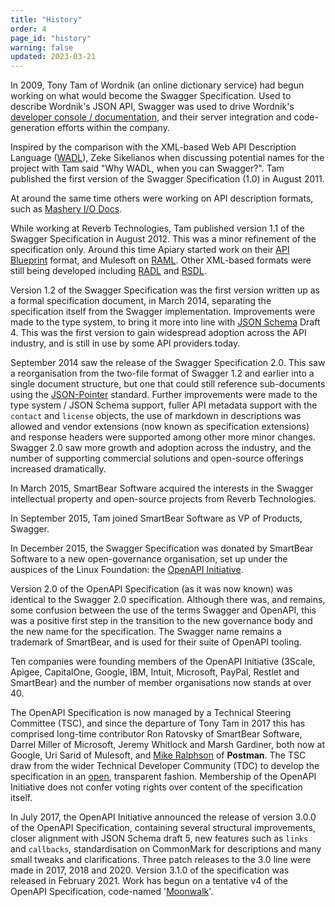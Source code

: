 ```yaml
---
title: "History"
order: 4
page_id: "history"
warning: false
updated: 2023-03-21
---
```


In 2009, Tony Tam of Wordnik (an online dictionary service) had begun working on what would become the Swagger Specification. Used to describe Wordnik's JSON API, Swagger was used to drive Wordnik's [developer console / documentation](https://developer.wordnik.com/docs), and their server integration and code-generation efforts within the company.

Inspired by the comparison with the XML-based Web API Description Language ([WADL](https://www.w3.org/Submission/wadl/)), Zeke Sikelianos when discussing potential names for the project with Tam said "Why WADL, when you can Swagger?". Tam published the first version of the Swagger Specification (1.0) in August 2011.

At around the same time others were working on API description formats, such as [Mashery I/O Docs](https://support.mashery.com/docs/read/IO_Docs).

While working at Reverb Technologies, Tam published version 1.1 of the Swagger Specification in August 2012. This was a minor refinement of the specification only. Around this time Apiary started work on their [API Blueprint](https://apiblueprint.org/) format, and Mulesoft on [RAML](https://raml.org/). Other XML-based formats were still being developed including [RADL](https://github.com/restful-api-description-language/RADL) and [RSDL](https://www.balisage.net/Proceedings/vol10/html/Robie01/BalisageVol10-Robie01.html).

Version 1.2 of the Swagger Specification was the first version written up as a formal specification document, in March 2014, separating the specification itself from the Swagger implementation. Improvements were made to the type system, to bring it more into line with [JSON Schema](https://json-schema.org/) Draft 4. This was the first version to gain widespread adoption across the API industry, and is still in use by some API providers today.

September 2014 saw the release of the Swagger Specification 2.0. This saw a reorganisation from the two-file format of Swagger 1.2 and earlier into a single document structure, but one that could still reference sub-documents using the [JSON-Pointer](https://www.rfc-editor.org/rfc/rfc6901.html) standard. Further improvements were made to the type system / JSON Schema support, fuller API metadata support with the `contact` and `license` objects, the use of markdown in descriptions was allowed and vendor extensions (now known as specification extensions) and response headers were supported among other more minor changes. Swagger 2.0 saw more growth and adoption across the industry, and the number of supporting commercial solutions and open-source offerings increased dramatically.

In March 2015, SmartBear Software acquired the interests in the Swagger intellectual property and open-source projects from Reverb Technologies.

In September 2015, Tam joined SmartBear Software as VP of Products, Swagger.

In December 2015, the Swagger Specification was donated by SmartBear Software to a new open-governance organisation, set up under the auspices of the Linux Foundation: the [OpenAPI Initiative](https://openapis.org).

Version 2.0 of the OpenAPI Specification (as it was now known) was identical to the Swagger 2.0 specification. Although there was, and remains, some confusion between the use of the terms Swagger and OpenAPI, this was a positive first step in the transition to the new governance body and the new name for the specification. The Swagger name remains a trademark of SmartBear, and is used for their suite of OpenAPI tooling.

Ten companies were founding members of the OpenAPI Initiative (3Scale, Apigee, CapitalOne, Google, IBM, Intuit, Microsoft, PayPal, Restlet and SmartBear) and the number of member organisations now stands at over 40.

The OpenAPI Specification is now managed by a Technical Steering Committee (TSC), and since the departure of Tony Tam in 2017 this has comprised long-time contributor Ron Ratovsky of SmartBear Software, Darrel Miller of Microsoft, Jeremy Whitlock and Marsh Gardiner, both now at Google, Uri Sarid of Mulesoft, and [Mike Ralphson](https://twitter.com/PermittedSoc) of **Postman**. The TSC draw from the wider Technical Developer Community (TDC) to develop the specification in an [open](https://www.openapis.org/calendar), transparent fashion. Membership of the OpenAPI Initiative does not confer voting rights over content of the specification itself.

In July 2017, the OpenAPI Initiative announced the release of version 3.0.0 of the OpenAPI Specification, containing several structural improvements, closer alignment with JSON Schema draft 5, new features such as `links` and `callbacks`, standardisation on CommonMark for descriptions and many small tweaks and clarifications. Three patch releases to the 3.0 line were made in 2017, 2018 and 2020. Version 3.1.0 of the specification was released in February 2021. Work has begun on a tentative v4 of the OpenAPI Specification, code-named '[Moonwalk](https://github.com/OAI/moonwalk/discussions)'.

